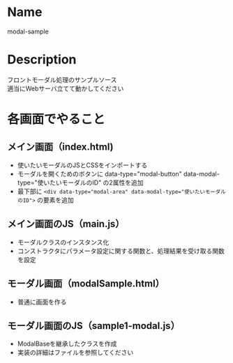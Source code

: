 # Name
modal-sample

# Description
フロントモーダル処理のサンプルソース  
適当にWebサーバ立てて動かしてください  

# 各画面でやること
## メイン画面（index.html)
- 使いたいモーダルのJSとCSSをインポートする
- モーダルを開くためのボタンに
data-type="modal-button"
data-modal-type="使いたいモーダルのID"
  の2属性を追加
- 最下部に `<div data-type="modal-area" data-modal-type="使いたいモーダルのID">` の要素を追加
## メイン画面のJS（main.js）
- モーダルクラスのインスタンス化
- コンストラクタにパラメータ設定に関する関数と、処理結果を受け取る関数を設定

## モーダル画面（modalSample.html）
- 普通に画面を作る

## モーダル画面のJS（sample1-modal.js）
- ModalBaseを継承したクラスを作成
- 実装の詳細はファイルを参照してください


